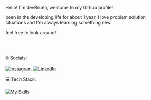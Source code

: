 Hello! I'm devBruno, welcome to my Github profile!

been in the developing life for about 1 year, I love problem solution situations and I'm always learning something new.

feel free to look around!

</br>
</br>


🌐 Socials:
</br>
</br>
[![Instagram](https://img.shields.io/badge/Instagram-%23E4405F.svg?logo=Instagram&logoColor=white)](https://www.instagram.com/gustavo_locutor) [![LinkedIn](https://img.shields.io/badge/LinkedIn-%230077B5.svg?logo=linkedin&logoColor=white)](https://www.linkedin.com/in/gustavo-bruno-90344a272/) 

💻 Tech Stack:
</br>
</br>
[![My Skills](https://skillicons.dev/icons?i=js,python,java,html,css,c,figma,tailwind,react,php,fastapi,postman,-)](https://skillicons.dev)


<!-- Proudly created with GPRM ( https://gprm.itsvg.in ) -->
